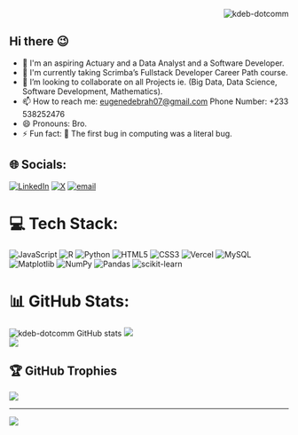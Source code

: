 <p align="right"> <img src="https://komarev.com/ghpvc/?username=kdeb-dotcomm&label=Profile%20views&color=e91e63&style=flat" alt="kdeb-dotcomm" /> </p>

## Hi there 😉

- 📅 I'm an aspiring Actuary and a Data Analyst and a Software Developer.
- 🔭 I'm currently taking Scrimba’s Fullstack Developer Career Path course.
- 👯 I’m looking to collaborate on all Projects ie. (Big Data, Data Science, Software Development, Mathematics).
- 📫 How to reach me: eugenedebrah07@gmail.com Phone Number: +233 538252476
- 😄 Pronouns: Bro.
- ⚡ Fun fact: 💾 The first bug in computing was a literal bug. 




## 🌐 Socials:
[![LinkedIn](https://img.shields.io/badge/LinkedIn-%230077B5.svg?logo=linkedin&logoColor=white)](https://linkedin.com/in/eugene-debrah) [![X](https://img.shields.io/badge/X-black.svg?logo=X&logoColor=white)](https://x.com/big-eyesme) [![email](https://img.shields.io/badge/Email-D14836?logo=gmail&logoColor=white)](mailto:eugenedebrah07@gmail.com) 

# 💻 Tech Stack:
![JavaScript](https://img.shields.io/badge/javascript-%23323330.svg?style=for-the-badge&logo=javascript&logoColor=%23F7DF1E) ![R](https://img.shields.io/badge/r-%23276DC3.svg?style=for-the-badge&logo=r&logoColor=white) ![Python](https://img.shields.io/badge/python-3670A0?style=for-the-badge&logo=python&logoColor=ffdd54) ![HTML5](https://img.shields.io/badge/html5-%23E34F26.svg?style=for-the-badge&logo=html5&logoColor=white) ![CSS3](https://img.shields.io/badge/css3-%231572B6.svg?style=for-the-badge&logo=css3&logoColor=white) ![Vercel](https://img.shields.io/badge/vercel-%23000000.svg?style=for-the-badge&logo=vercel&logoColor=white) ![MySQL](https://img.shields.io/badge/mysql-4479A1.svg?style=for-the-badge&logo=mysql&logoColor=white) ![Matplotlib](https://img.shields.io/badge/Matplotlib-%23ffffff.svg?style=for-the-badge&logo=Matplotlib&logoColor=black) ![NumPy](https://img.shields.io/badge/numpy-%23013243.svg?style=for-the-badge&logo=numpy&logoColor=white) ![Pandas](https://img.shields.io/badge/pandas-%23150458.svg?style=for-the-badge&logo=pandas&logoColor=white) ![scikit-learn](https://img.shields.io/badge/scikit--learn-%23F7931E.svg?style=for-the-badge&logo=scikit-learn&logoColor=white)
# 📊 GitHub Stats:
![kdeb-dotcomm GitHub stats](https://github-readme-stats.vercel.app/api?username=kdeb-dotcomm&show_icons=true&theme=merko)
![](https://nirzak-streak-stats.vercel.app/?user=kdeb-dotcomm&theme=dark&hide_border=true)<br/>
![](https://github-readme-stats.vercel.app/api/top-langs/?username=kdeb-dotcomm&theme=dark&hide_border=true&include_all_commits=true&count_private=false&layout=compact)

## 🏆 GitHub Trophies
![](https://github-profile-trophy.vercel.app/?username=kdeb-dotcomm&theme=radical&no-frame=false&no-bg=false&margin-w=4)

---
[![](https://visitcount.itsvg.in/api?id=kdeb-dotcomm&icon=0&color=0)](https://visitcount.itsvg.in)

<!-- Proudly created with GPRM ( https://gprm.itsvg.in ) -->
